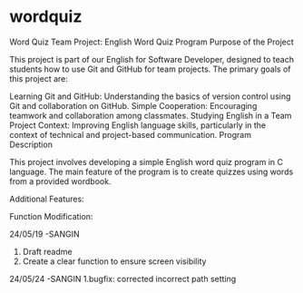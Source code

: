 # wordquiz
Word Quiz
Team Project: English Word Quiz Program
Purpose of the Project



This project is part of our English for Software Developer, designed to teach students how to use Git and GitHub for team projects. The primary goals of this project are:

Learning Git and GitHub: Understanding the basics of version control using Git and collaboration on GitHub.
Simple Cooperation: Encouraging teamwork and collaboration among classmates.
Studying English in a Team Project Context: Improving English language skills, particularly in the context of technical and project-based communication.
Program Description


This project involves developing a simple English word quiz program in C language. The main feature of the program is to create quizzes using words from a provided wordbook.




Additional Features:





Function Modification:

24/05/19 -SANGIN
1. Draft readme
2. Create a clear function to ensure screen visibility


24/05/24 -SANGIN
1.bugfix: corrected incorrect path setting
